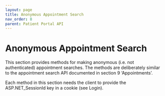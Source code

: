 ```yaml
---
layout: page
title: Anonymous Appointment Search
nav_order: 8
parent: Patient Portal API
---
```


# Anonymous Appointment Search
This section provides methods for making anonymous (i.e. not authenticated) appointment searches. The methods are deliberately similar to the appointment search API documented in section 9 ‘Appointments’.Each method in this section needs the client to provide the ASP.NET_SessionId key in a cookie (see Login).
